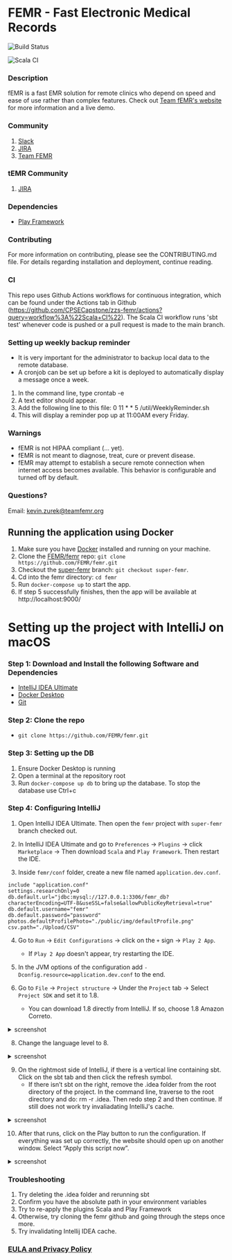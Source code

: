 # FEMR - Fast Electronic Medical Records

![Build Status](https://codebuild.us-east-1.amazonaws.com/badges?uuid=eyJlbmNyeXB0ZWREYXRhIjoiMVBXNWNSMnZsYkgxb05IYS9rclF4eE9QcVdZT1JBNWI1V3RucFd1cXd4ZVEzTzZ5ZWREaEJJRXRDbExyY243eG05VVV4cWVkQXlMelN1bnkxY2dHUUlZPSIsIml2UGFyYW1ldGVyU3BlYyI6IjlCTnI2U0hvU00yNjROQnQiLCJtYXRlcmlhbFNldFNlcmlhbCI6MX0%3D&branch=master)

![Scala CI](https://github.com/FEMR/femr/actions/workflows/scala.yml/badge.svg)

### Description

fEMR is a fast EMR solution for remote clinics who depend on speed and ease of use rather than complex features. Check out [Team fEMR's website](https://teamfemr.org) for more information and a live demo.

### Community
1. [Slack](http://teamfemr.org/slack.html)
2. [JIRA](https://teamfemr.atlassian.net)
3. [Team FEMR](https://teamfemr.org)

### tEMR Community
1. [JIRA](https://platinum.cscaws.com:8443/projects/TEMR/summary)

### Dependencies

* [Play Framework](http://www.playframework.com/)

### Contributing
For more information on contributing, please see the CONTRIBUTING.md file. For details regarding installation and deployment, continue reading.

### CI
This repo uses Github Actions workflows for continuous integration, which can be found under the Actions tab in Github (https://github.com/CPSECapstone/zzs-femr/actions?query=workflow%3A%22Scala+CI%22). The Scala CI workflow runs 'sbt test' whenever code is pushed or a pull request is made to the main branch.

### Setting up weekly backup reminder

* It is very important for the administrator to backup local data to the remote database.
* A cronjob can be set up before a kit is deployed to automatically display a message once a week.

1. In the command line, type crontab -e
2. A text editor should appear.
3. Add the following line to this file: 0 11 * * 5 <path to fEMR project home directory>/util/WeeklyReminder.sh
4. This will display a reminder pop up at 11:00AM every Friday.

### Warnings

* fEMR is not HIPAA compliant (... yet).
* fEMR is not meant to diagnose, treat, cure or prevent disease.
* fEMR may attempt to establish a secure remote connection when internet access becomes available. This behavior is configurable and turned off by default.

### Questions?

Email: kevin.zurek@teamfemr.org

## Running the application using Docker
1. Make sure you have [Docker](https://docs.docker.com/get-docker/) installed and running on your machine.
2. Clone the [FEMR/femr](https://github.com/FEMR/femr) repo: `git clone https://github.com/FEMR/femr.git`
3. Checkout the [super-femr](https://github.com/FEMR/femr/tree/super-femr) branch: `git checkout super-femr`.
4. Cd into the femr directory: `cd femr`    
5. Run `docker-compose up` to start the app.
6. If step 5 successfully finishes, then the app will be available at http://localhost:9000/
    
# Setting up the project with IntelliJ on macOS

### Step 1: Download and Install the following Software and Dependencies 
- [IntelliJ IDEA Ultimate](https://www.jetbrains.com/idea/download/)
- [Docker Desktop](https://www.docker.com/products/docker-desktop/)
- [Git](http://git-scm.com/)

### Step 2: Clone the repo
- `git clone https://github.com/FEMR/femr.git`

### Step 3: Setting up the DB 
1. Ensure Docker Desktop is running
2. Open a terminal at the repository root
3. Run `docker-compose up db` to bring up the database. To stop the database use Ctrl+c

### Step 4: Configuring IntelliJ

1. Open IntelliJ IDEA Ultimate. Then open the `femr` project with `super-femr` branch checked out.

2. In IntelliJ IDEA Ultimate and go to `Preferences` -> `Plugins` -> click `Marketplace` -> Then download `Scala` and `Play Framework`. Then restart the IDE.

3. Inside `femr/conf` folder, create a new file named  `application.dev.conf`. 

```
include "application.conf"
settings.researchOnly=0
db.default.url="jdbc:mysql://127.0.0.1:3306/femr_db?characterEncoding=UTF-8&useSSL=false&allowPublicKeyRetrieval=true"
db.default.username="femr"
db.default.password="password"
photos.defaultProfilePhoto="./public/img/defaultProfile.png"
csv.path="./Upload/CSV"
```

4. Go to `Run` -> `Edit Configurations` -> click on the `+` sign -> `Play 2 App`.
   - If `Play 2 App` doesn't appear, try restarting the IDE.

5. In the JVM options of the configuration add `-Dconfig.resource=application.dev.conf` to the end.


6. Go to `File` -> `Project structure` -> Under the `Project` tab -> Select `Project SDK` and set it to 1.8. 
    - You can download 1.8 directly from IntelliJ. If so, choose 1.8 Amazon Correto.

<details> <summary> screenshot </summary>

![Image](https://github.com/kylene-phillips/femr-installation/blob/gh-pages/images/intellij7.png?raw=true)

</details>

8. Change the language level to 8.

<details> <summary> screenshot </summary>

![Image](https://github.com/kylene-phillips/femr-installation/blob/gh-pages/images/intellij8.png?raw=true)

</details>

9. On the rightmost side of IntelliJ, if there is a vertical line containing sbt. Click on the sbt tab and then click the refresh symbol.
      - If there isn’t sbt on the right, remove the .idea folder from the root directory of the project. In the command line, traverse to the root directory and do: rm -r .idea. Then redo step 2 and then continue. If still does not work try invaliadating IntelliJ's cache.

<details> <summary> screenshot </summary>

![Image](https://github.com/kylene-phillips/femr-installation/blob/gh-pages/images/intellij9.png?raw=true)

</details>

10. After that runs, click on the Play button to run the configuration. If everything was set up correctly, the website should open up on another window. Select “Apply this script now”.

<details> <summary> screenshot </summary>

![Image](https://github.com/kylene-phillips/femr-installation/blob/gh-pages/images/intellij10.png?raw=true)

</details>

### Troubleshooting
1. Try deleting the .idea folder and rerunning sbt 
2. Confirm you have the absolute path in your environment variables
3. Try to re-apply the plugins Scala and Play Framework
4. Otherwise, try cloning the femr github and going through the steps once more.
5. Try invalidating Intellij IDEA cache.

### [EULA and Privacy Policy](https://github.com/FEMR/femr/blob/master/LICENSE)

